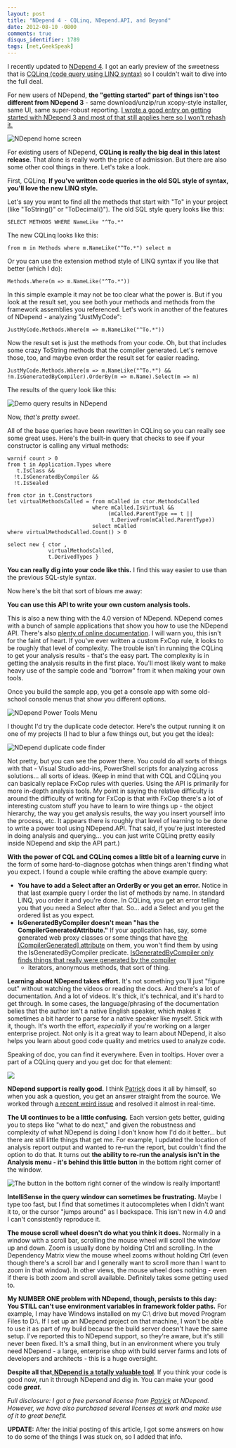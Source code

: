 ```yaml
---
layout: post
title: "NDepend 4 - CQLinq, NDepend.API, and Beyond"
date: 2012-08-10 -0800
comments: true
disqus_identifier: 1789
tags: [net,GeekSpeak]
---
```

I recently updated to [NDepend 4](http://www.ndepend.com/). I got an
early preview of the sweetness that is [CQLinq (code query using LINQ
syntax)](http://www.ndepend.com/Features.aspx#CQL) so I couldn't wait to
dive into the full deal.

For new users of NDepend, **the "getting started" part of things isn't
too different from NDepend 3** - same download/unzip/run xcopy-style
installer, same UI, same super-robust reporting. [I wrote a good entry
on getting started with NDepend 3 and most of that still applies here so
I won't rehash
it.](/archive/2010/08/02/getting-started-with-ndepend-3.aspx)

![NDepend home
screen](https://hyqi8g.bl3302.livefilestore.com/y2prJBwssL_btK5Gs2xDmGRiJKgmsVsiBxQQKRIHVgTByrqRJ0_mkl00RrdQnA6_2GQaiAcRJCp5YUvvIVhy6XaeT-qQDJ08KrXL-B86QE0KkY/20120810_ndependhome.png?psid=1)

For existing users of NDepend, **CQLinq is really the big deal in this
latest release**. That alone is really worth the price of admission. But
there are also some other cool things in there. Let's take a look.

First, CQLinq. **If you've written code queries in the old SQL style of
syntax, you'll love the new LINQ style.**

Let's say you want to find all the methods that start with "To" in your
project (like "ToString()" or "ToDecimal()"). The old SQL style query
looks like this:

    SELECT METHODS WHERE NameLike "^To.*"

The new CQLinq looks like this:

    from m in Methods where m.NameLike("^To.*") select m

Or you can use the extension method style of LINQ syntax if you like
that better (which I do):

    Methods.Where(m => m.NameLike("^To.*"))

In this simple example it may not be too clear what the power is. But if
you look at the result set, you see both your methods and methods from
the framework assemblies you referenced. Let's work in another of the
features of NDepend - analyzing "JustMyCode":

    JustMyCode.Methods.Where(m => m.NameLike("^To.*"))

Now the result set is just the methods from your code. Oh, but that
includes some crazy ToString methods that the compiler generated. Let's
remove those, too, and maybe even order the result set for easier
reading.

    JustMyCode.Methods.Where(m => m.NameLike("^To.*") && !m.IsGeneratedByCompiler).OrderBy(m => m.Name).Select(m => m)

The results of the query look like this:

![Demo query results in
NDepend](https://hyqi8g.blu.livefilestore.com/y2pY3qs_G1z-wBIte5EWmeSOrjuuuJeyhq3WNPO6UnVyeWGsxfqDY7uqAK6iBoeloDKRQHiDyCqVETw5_H7UZz58T1U161x5vmp_98jLt3_PJY/20120810_queryresults.png?psid=1)

Now, *that's pretty sweet*.

All of the base queries have been rewritten in CQLinq so you can really
see some great uses. Here's the built-in query that checks to see if
your constructor is calling any virtual methods:

    warnif count > 0
    from t in Application.Types where 
       t.IsClass &&
      !t.IsGeneratedByCompiler &&
      !t.IsSealed

    from ctor in t.Constructors 
    let virtualMethodsCalled = from mCalled in ctor.MethodsCalled
                               where mCalled.IsVirtual &&
                                    (mCalled.ParentType == t ||
                                     t.DeriveFrom(mCalled.ParentType))
                               select mCalled
    where virtualMethodsCalled.Count() > 0

    select new { ctor , 
                 virtualMethodsCalled,
                 t.DerivedTypes }

**You can really dig into your code like this.** I find this way easier
to use than the previous SQL-style syntax.

Now here's the bit that sort of blows me away:

**You can use this API to write your own custom analysis tools.**

This is also a new thing with the 4.0 version of NDepend. NDepend comes
with a bunch of sample applications that show you how to use the NDepend
API. There's also [plenty of online
documentation](http://www.ndepend.com/API/webframe.html). I will warn
you, this isn't for the faint of heart. If you've ever written a custom
FxCop rule, it looks to be roughly that level of complexity. The trouble
isn't in running the CQLinq to get your analysis results - that's the
easy part. The complexity is in getting the analysis results in the
first place. You'll most likely want to make heavy use of the sample
code and "borrow" from it when making your own tools.

Once you build the sample app, you get a console app with some
old-school console menus that show you different options.

![NDepend Power Tools
Menu](https://hyqi8g.blu.livefilestore.com/y2pqhhW7Lbkk9dGBh9fsleshK-Tl2CIhYFsi-Fqwbp7istrZS6u-UioPaupc4twRJSj2uzCxRkxtuNkmcaa-P3TWP0sLPtLTYxyuQSEwyHHL4Q/20120810_powertoolsmenu.png?psid=1)

I thought I'd try the duplicate code detector. Here's the output running
it on one of my projects (I had to blur a few things out, but you get
the idea):

![NDepend duplicate code
finder](https://hyqi8g.bl3302.livefilestore.com/y2pnky2Srurt3HuTqDYnvfqOd7yYAyGvSX8rFAMJoiW2BycpSCr0XhKXROo2pOYa5LjNTRW4FQ3sRCtXTJ4bHFUjEXAagTLV5tX0u-ZiSbOHr8/20120810_powertoolsduplicatecode.png?psid=1)

Not pretty, but you can see the power there. You could do all sorts of
things with that - Visual Studio add-ins, PowerShell scripts for
analyzing across solutions... all sorts of ideas. (Keep in mind that
with CQL and CQLinq you can basically replace FxCop rules with queries.
Using the API is primarily for more in-depth analysis tools. My point in
saying the relative difficulty is around the difficulty of writing for
FxCop is that with FxCop there's a lot of interesting custom stuff you
have to learn to wire things up - the object hierarchy, the way you get
analysis results, the way you insert yourself into the process, etc. It
appears there is roughly that level of learning to be done to write a
power tool using NDepend.API. That said, if you're just interested in
doing analysis and querying... you can just write CQLinq pretty easily
inside NDepend and skip the API part.)

**With the power of CQL and CQLinq comes a little bit of a learning
curve** in the form of some hard-to-diagnose gotchas when things aren't
finding what you expect. I found a couple while crafting the above
example query:

-   **You have to add a Select after an OrderBy or you get an error.**
    Notice in that last example query I order the list of methods by
    name. In standard LINQ, you order it and you're done. In CQLinq, you
    get an error telling you that you need a Select after that. So...
    add a Select and you get the ordered list as you expect.
-   **IsGeneratedByCompiler doesn't mean "has the
    CompilerGeneratedAttribute."** If your application has, say, some
    generated web proxy classes or some things that have [the
    [CompilerGenerated]
    attribute](http://msdn.microsoft.com/en-us/library/system.runtime.compilerservices.compilergeneratedattribute.aspx)
    on them, you won't find them by using the IsGeneratedByCompiler
    predicate. [IsGeneratedByCompiler only finds things that really were
    generated by the
    compiler](http://www.ndepend.com/CQL.htm#_IsGeneratedByCompiler__TMF)
    - iterators, anonymous methods, that sort of thing.

**Learning about NDepend takes effort.** It's not something you'll just
"figure out" without watching the videos or reading the docs. And
there's a lot of documentation. And a lot of videos. It's thick, it's
technical, and it's hard to get through. In some cases, the
language/phrasing of the documentation belies that the author isn't a
native English speaker, which makes it sometimes a bit harder to parse
for a native speaker like myself. Stick with it, though. It's worth the
effort, *especially* if you're working on a larger enterprise project.
Not only is it a great way to learn about NDepend, it also helps you
learn about good code quality and metrics used to analyze code.

Speaking of doc, you can find it everywhere. Even in tooltips. Hover
over a part of a CQLinq query and you get doc for that element:

![](https://hyqi8g.bl3301.livefilestore.com/y2p4VrAAZLCmuqF24gcnQ2xs-tvFPnLBzh9GUMoRhOfMDVtT-B7DcO5sApq9ytV-ArO9nkkxcJOQEbw4E6Uf6NnWYKA6u26iPjox3Z3ymcR5SA/20120810_tooltiphelp.png?psid=1)

**NDepend support is really good.** I think
[Patrick](http://codebetter.com/patricksmacchia/) does it all by
himself, so when you ask a question, you get an answer straight from the
source. We worked through [a recent weird
issue](http://codebetter.com/patricksmacchia/2012/08/06/the-consequence-of-a-net-framework-api-design-flaw/)
and resolved it almost in real-time.

**The UI continues to be a little confusing.** Each version gets better,
guiding you to steps like "what to do next," and given the robustness
and complexity of what NDepend is doing I don't know how I'd do it
better... but there are still little things that get me. For example, I
updated the location of analysis report output and wanted to re-run the
report, but couldn't find the option to do that. It turns out **the
ability to re-run the analysis isn't in the Analysis menu - it's behind
this little button** in the bottom right corner of the window.

![The button in the bottom right corner of the window is really
important!](https://hyqi8g.blu.livefilestore.com/y2p2MS1Se1z5UvB0SUofWfPdI0BvQrbTe0_wTgnfIuCww_7R01oiGLiE3IRtAAHoJLKGHHJijCarzWViLm2DVjoJ6ijJScTE4QvktPz7pKHRA0/20120810_rerunanalysis.png?psid=1)

**IntelliSense in the query window can sometimes be frustrating.** Maybe
I type too fast, but I find that sometimes it autocompletes when I
didn't want it to, or the cursor "jumps around" as I backspace. This
isn't new in 4.0 and I can't consistently reproduce it.

**The mouse scroll wheel doesn't do what you think it does.** Normally
in a window with a scroll bar, scrolling the mouse wheel will scroll the
window up and down. Zoom is usually done by holding Ctrl and scrolling.
In the Dependency Matrix view the mouse wheel zooms without holding Ctrl
(even though there's a scroll bar and I generally want to scroll more
than I want to zoom in that window). In other views, the mouse wheel
does nothing - even if there is both zoom and scroll available.
Definitely takes some getting used to.

**My NUMBER ONE problem with NDepend, though, persists to this day: You
STILL can't use environment variables in framework folder paths.** For
example, I may have Windows installed on my C:\\ drive but moved Program
Files to D:\\. If I set up an NDepend project on that machine, I won't
be able to use it as part of my build because the build server doesn't
have the same setup. I've reported this to NDepend support, so they're
aware, but it's still never been fixed. It's a small thing, but in an
environment where you truly need NDepend - a large, enterprise shop with
build server farms and lots of developers and architects - this is a
huge oversight.

**Despite all that,**[**NDepend is a totally valuable
tool**](http://www.ndepend.com/). If you think your code is good now,
run it through NDepend and dig in. You can make your good code
***great***.

*Full disclosure: I got a free personal license from
[Patrick](http://codebetter.com/patricksmacchia/) at NDepend. However,
we have also purchased several licenses at work and make use of it to
great benefit.*

**UPDATE:** After the initial posting of this article, I got some
answers on how to do some of the things I was stuck on, so I added that
info.

